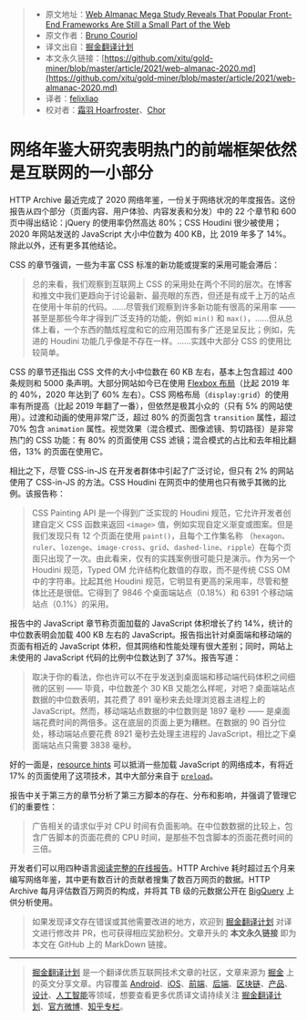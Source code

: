 > * 原文地址：[Web Almanac Mega Study Reveals That Popular Front-End Frameworks Are Still a Small Part of the Web](https://www.infoq.com/news/2021/03/web-almanac-2020)
> * 原文作者：[Bruno Couriol](https://www.infoq.com/profile/Bruno-Couriol/)
> * 译文出自：[掘金翻译计划](https://github.com/xitu/gold-miner)
> * 本文永久链接：[https://github.com/xitu/gold-miner/blob/master/article/2021/web-almanac-2020.md](https://github.com/xitu/gold-miner/blob/master/article/2021/web-almanac-2020.md)
> * 译者：[felixliao](https://github.com/felixliao)
> * 校对者：[霜羽 Hoarfroster](https://github.com/PassionPenguin)、[Chor](https://github.com/Chorer)

# 网络年鉴大研究表明热门的前端框架依然是互联网的一小部分

HTTP Archive 最近完成了 2020 网络年鉴，一份关于网络状况的年度报告。这份报告从四个部分（页面内容、用户体验、内容发表和分发）中的 22 个章节和 600 页中得出结论：jQuery 的使用率仍然高达 80%；CSS Houdini 很少被使用；2020 年网站发送的 JavaScript 大小中位数为 400 KB，比 2019 年多了 14%。除此以外，还有更多其他结论。

CSS 的章节强调，一些为丰富 CSS 标准的新功能或提案的采用可能会滞后：

> 总的来看，我们观察到互联网上 CSS 的采用处在两个不同的层次。在博客和推文中我们更趋向于讨论最新、最亮眼的东西，但还是有成千上万的站点在使用十年前的代码。……尽管我们观察到许多新功能有很高的采用率 —— 甚至是那些今年才得到广泛支持的功能，例如 `min()` 和 `max()`，……但从总体上看，一个东西的酷炫程度和它的应用范围有多广还是呈反比；例如，先进的 Houdini 功能几乎像是不存在一样。……实践中大部分 CSS 的使用比较简单。

CSS 的章节还指出 CSS 文件的大小中位数在 60 KB 左右，基本上包含超过 400 条规则和 5000 条声明。大部分网站如今已在使用 [Flexbox 布局](https://css-tricks.com/snippets/css/a-guide-to-flexbox/)（比起 2019 年的 40%，2020 年达到了 60% 左右）。CSS 网格布局（`display:grid`）的使用率有所提高（比起 2019 年翻了一番），但依然是极其小众的（只有 5% 的网站使用）。过渡和动画的使用非常广泛，超过 80% 的页面包含 `transition` 属性，超过 70% 包含 `animation` 属性。视觉效果（混合模式、图像滤镜、剪切路径）是非常热门的 CSS 功能：有 80% 的页面使用 CSS 滤镜；混合模式的占比和去年相比翻倍，13% 的页面在使用它。

相比之下，尽管 CSS-in-JS 在开发者群体中引起了广泛讨论，但只有 2% 的网站使用了 CSS-in-JS 的方法。CSS Houdini 在网页中的使用也只有微乎其微的比例。该报告称：

> CSS Painting API 是一个得到广泛实现的 Houdini 规范，它允许开发者创建自定义 CSS 函数来返回 `<image>` 值，例如实现自定义渐变或图案。但是我们发现只有 12 个页面在使用 `paint()`，且每个工作集名称 （`hexagon`、`ruler`、`lozenge`、`image-cross`、`grid`、`dashed-line`、`ripple`）在每个页面只出现了一次。由此看来，仅有的实践案例很可能只是演示。作为另一个 Houdini 规范，Typed OM 允许结构化数值的存取，而不是传统 CSS OM 中的字符串。比起其他 Houdini 规范，它明显有更高的采用率，尽管和整体比还是很低。它得到了 9846 个桌面端站点（0.18%）和 6391 个移动端站点（0.1%）的采用。

报告中的 JavaScript 章节称页面加载的 JavaScript 体积增长了约 14%，统计的中位数表明会加载 400 KB 左右的 JavaScript。报告指出针对桌面端和移动端的页面有相近的 JavaScript 体积，但其网络和性能处理有很大差别；同时，网站上未使用的 JavaScript 代码的比例中位数达到了 37%。报告写道：

> 取决于你的看法，你也许可以不在乎发送到桌面端和移动端代码体积之间细微的区别 —— 毕竟，中位数差个 30 KB 又能怎么样呢，对吧？桌面端站点数据的中位数表明，其花费了 891 毫秒来去处理浏览器主进程上的 JavaScript。然而，移动端站点数据的中位数则是 1897 毫秒 —— 是桌面端花费时间的两倍多。这在底层的页面上更为糟糕。在数据的 90 百分位处，移动端站点要花费 8921 毫秒去处理主进程的 JavaScript，相比之下桌面端站点只需要 3838 毫秒。

好的一面是，[resource hints](https://www.infoq.com/news/2019/09/webexpo-2019-resource-hints-tips/) 可以抵消一些加载 JavaScript 的网络成本，有将近 17% 的页面使用了这项技术，其中大部分来自于 [`preload`](https://developer.mozilla.org/en-US/docs/Web/HTML/Preloading_content)。

报告中关于第三方的章节分析了第三方脚本的存在、分布和影响，并强调了管理它们的重要性：

> 广告相关的请求似乎对 CPU 时间有负面影响。在中位数数据的比较上，包含广告脚本的页面花费的 CPU 时间，是那些不包含脚本的页面花费时间的三倍。

开发者们可以用四种语言[阅读完整的在线报告](https://almanac.httparchive.org/en/2020/)。HTTP Archive 耗时超过五个月来编写网络年鉴，其中更有数百计的贡献者搜集了数百万网页的数据。HTTP Archive 每月评估数百万网页的构成，并将其 TB 级的元数据公开在 [BigQuery](https://httparchive.org/faq#how-do-i-use-bigquery-to-write-custom-queries-over-the-data) 上供分析使用。

> 如果发现译文存在错误或其他需要改进的地方，欢迎到 [掘金翻译计划](https://github.com/xitu/gold-miner) 对译文进行修改并 PR，也可获得相应奖励积分。文章开头的 **本文永久链接** 即为本文在 GitHub 上的 MarkDown 链接。

---

> [掘金翻译计划](https://github.com/xitu/gold-miner) 是一个翻译优质互联网技术文章的社区，文章来源为 [掘金](https://juejin.im) 上的英文分享文章。内容覆盖 [Android](https://github.com/xitu/gold-miner#android)、[iOS](https://github.com/xitu/gold-miner#ios)、[前端](https://github.com/xitu/gold-miner#前端)、[后端](https://github.com/xitu/gold-miner#后端)、[区块链](https://github.com/xitu/gold-miner#区块链)、[产品](https://github.com/xitu/gold-miner#产品)、[设计](https://github.com/xitu/gold-miner#设计)、[人工智能](https://github.com/xitu/gold-miner#人工智能)等领域，想要查看更多优质译文请持续关注 [掘金翻译计划](https://github.com/xitu/gold-miner)、[官方微博](http://weibo.com/juejinfanyi)、[知乎专栏](https://zhuanlan.zhihu.com/juejinfanyi)。
